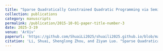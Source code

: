 ```yaml
---
title: "Sparse Quadratically Constrained Quadratic Programming via Semismooth Newton Method"
collection: publications
category: manuscripts
permalink: /publication/2015-10-01-paper-title-number-3
date: 2025-3-19
venue: 'ArXiv'
paperurl: 'https://github.com/ShuaiLi2025/shuaili2025.github.io/blob/master/files/SNSQP.pdf'
citation: 'Li, Shuai, Shenglong Zhou, and Ziyan Luo. "Sparse Quadratically Constrained Quadratic Programming via Semismooth Newton Method." arXiv preprint arXiv:2503.15109 (2025).'
---
```


